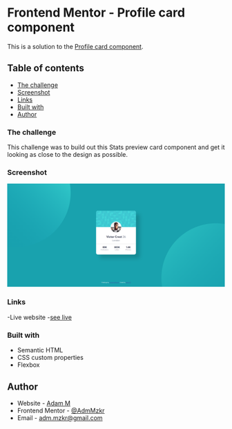 # Frontend Mentor - Profile card component

This is a solution to the [Profile card component](https://www.frontendmentor.io/challenges/profile-card-component-cfArpWshJ). 

## Table of contents

- [The challenge](#the-challenge)
- [Screenshot](#screenshot)
- [Links](#links)
- [Built with](#built-with)
- [Author](#author)

### The challenge

This challenge was to build out this Stats preview card component and get it looking as close to the design as possible. 

### Screenshot
![](images/profile-card-view.png)

### Links 

-Live website -[see live](https://adammzkr.github.io/Front-End-Mentor/profile-card-component/index.html)


### Built with
- Semantic HTML
- CSS custom properties
- Flexbox
 
## Author

- Website - [Adam M](https://github.com/AdamMzkr)
- Frontend Mentor - [@AdmMzkr](https://www.frontendmentor.io/profile/AdamMzkr)
- Email - [adm.mzkr@gmail.com](adm.mzkr@gmail.com)

